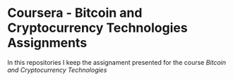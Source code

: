 # Coursera - Bitcoin and Cryptocurrency Technologies Assignments

In this repositories I keep the assignament presented for the course _Bitcoin and Cryptocurrency Technologies_
